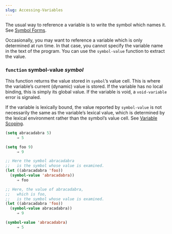 ```yaml
---
slug: Accessing-Variables
---
```


The usual way to reference a variable is to write the symbol which names it. See [Symbol Forms](/docs/elisp/Symbol-Forms).

Occasionally, you may want to reference a variable which is only determined at run time. In that case, you cannot specify the variable name in the text of the program. You can use the `symbol-value` function to extract the value.

### <span className="tag function">`function`</span> **symbol-value** *symbol*

This function returns the value stored in `symbol`’s value cell. This is where the variable’s current (dynamic) value is stored. If the variable has no local binding, this is simply its global value. If the variable is void, a `void-variable` error is signaled.

If the variable is lexically bound, the value reported by `symbol-value` is not necessarily the same as the variable’s lexical value, which is determined by the lexical environment rather than the symbol’s value cell. See [Variable Scoping](/docs/elisp/Variable-Scoping).

```lisp
(setq abracadabra 5)
     ⇒ 5
```

```lisp
(setq foo 9)
     ⇒ 9
```



```lisp
;; Here the symbol abracadabra
;;   is the symbol whose value is examined.
(let ((abracadabra 'foo))
  (symbol-value 'abracadabra))
     ⇒ foo
```



```lisp
;; Here, the value of abracadabra,
;;   which is foo,
;;   is the symbol whose value is examined.
(let ((abracadabra 'foo))
  (symbol-value abracadabra))
     ⇒ 9
```



```lisp
(symbol-value 'abracadabra)
     ⇒ 5
```
